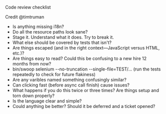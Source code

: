 Code review checklist

Credit @timtruman

- Is anything missing i18n?
- Do all the resource paths look sane?
- Stage it. Understand what it does. Try to break it.
- What else should be covered by tests that isn't?
- Are things escaped (and in the right context—JavaScript versus HTML, etc.)?
- Are things easy to read? Could this be confusing to a new hire 12 months from now?
- bin/swoop selenium --no-truncation --single-file=TEST/… (run the tests repeatedly to check for future flakiness)
- Are any varibles named something confusingly similar?
- Can clicking fast (before async call finish) cause issues?
- What happens if you do this twice or three times? Are things setup and torn down properly?
- Is the language clear and simple?
- Could anything be better? Should it be deferred and a ticket opened?
